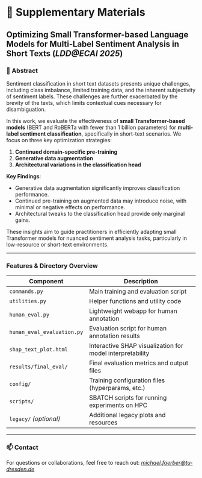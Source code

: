 # 📘 Supplementary Materials  
## Optimizing Small Transformer-based Language Models for Multi-Label Sentiment Analysis in Short Texts  (_LDD@ECAI 2025_)

### 📄 Abstract  
Sentiment classification in short text datasets presents unique challenges, including class imbalance, limited training data, and the inherent subjectivity of sentiment labels. These challenges are further exacerbated by the brevity of the texts, which limits contextual cues necessary for disambiguation.  

In this work, we evaluate the effectiveness of **small Transformer-based models** (BERT and RoBERTa with fewer than 1 billion parameters) for **multi-label sentiment classification**, specifically in short-text scenarios. We focus on three key optimization strategies:

1. **Continued domain-specific pre-training**
2. **Generative data augmentation**
3. **Architectural variations in the classification head**

**Key Findings**:
- Generative data augmentation significantly improves classification performance.
- Continued pre-training on augmented data may introduce noise, with minimal or negative effects on performance.
- Architectural tweaks to the classification head provide only marginal gains.

These insights aim to guide practitioners in efficiently adapting small Transformer models for nuanced sentiment analysis tasks, particularly in low-resource or short-text environments.

---

### Features & Directory Overview

| Component                          | Description                                           |
|------------------------------------|-------------------------------------------------------|
| `commands.py`                      | Main training and evaluation script                   |
| `utilities.py`                     | Helper functions and utility code                     |
| `human_eval.py`                    | Lightweight webapp for human annotation               |
| `human_eval_evaluation.py`        | Evaluation script for human annotation results        |
| `shap_text_plot.html`             | Interactive SHAP visualization for model interpretability |
| `results/final_eval/`             | Final evaluation metrics and output files             |
| `config/`                          | Training configuration files (hyperparams, etc.)      |
| `scripts/`                         | SBATCH scripts for running experiments on HPC         |
| `legacy/` *(optional)*            | Additional legacy plots and resources                 |

---


### 📫 Contact

For questions or collaborations, feel free to reach out: *[michael.faerber@tu-dresden.de](mailto:michael.faerber@tu-dresden.de)*
